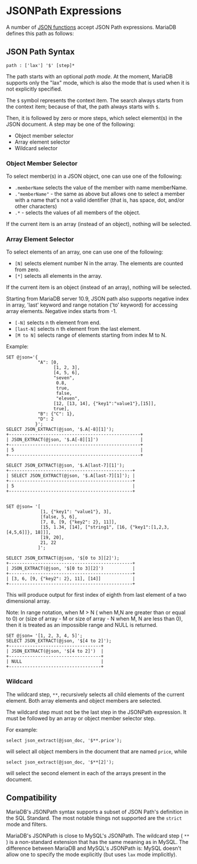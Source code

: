 
# JSONPath Expressions


A number of [JSON functions](README.md) accept JSON Path expressions. MariaDB defines this path as follows:


## JSON Path Syntax


```
path : ['lax'] '$' [step]*
```

The path starts with an optional *path mode*. At the moment, MariaDB supports only the "lax" mode, which is also the mode that is used when it is not explicitly specified.


The `$` symbol represents the context item. The search always starts from the context item; because of that, the path always starts with `$`.


Then, it is followed by zero or more steps, which select element(s) in the JSON document. A step may be one of the following:


* Object member selector
* Array element selector
* Wildcard selector


### Object Member Selector


To select member(s) in a JSON object, one can use one of the following:


* `.memberName` selects the value of the member with name memberName.
* `."memberName"` - the same as above but allows one to select a member with a name that's not a valid identifier (that is, has space, dot, and/or other characters)
* `.*` - selects the values of all members of the object.


If the current item is an array (instead of an object), nothing will be selected.


### Array Element Selector


To select elements of an array, one can use one of the following:


* `[N]` selects element number N in the array. The elements are counted from zero.
* `[*]` selects all elements in the array.


If the current item is an object (instead of an array), nothing will be selected.


Starting from MariaDB server 10.9, JSON path also supports negative index in array, 'last' keyword and range notation ('to' keyword) for accessing array elements. Negative index starts from -1.


* `[-N]` selects n th element from end.
* `[last-N]` selects n th element from the last element.
* `[M to N]` selects range of elements starting from index M to N.


Example:


```
SET @json='{
            "A": [0,
                  [1, 2, 3],
                  [4, 5, 6],
                  "seven",
                   0.8,
                   true,
                   false,
                   "eleven",
                  [12, [13, 14], {"key1":"value1"},[15]],
                  true],
            "B": {"C": 1},
            "D": 2
           }';
SELECT JSON_EXTRACT(@json, '$.A[-8][1]');
+--------------------------------------------------+
| JSON_EXTRACT(@json, '$.A[-8][1]')                |
+--------------------------------------------------+
| 5                                                |
+--------------------------------------------------+

SELECT JSON_EXTRACT(@json, '$.A[last-7][1]');
+-----------------------------------------------+
| SELECT JSON_EXTRACT(@json, '$.A[last-7][1]'); |
+-----------------------------------------------+
| 5                                             |
+-----------------------------------------------+


SET @json= '[
             [1, {"key1": "value1"}, 3],
             [false, 5, 6],
             [7, 8, [9, {"key2": 2}, 11]],
             [15, 1.34, [14], ["string1", [16, {"key1":[1,2,3,[4,5,6]]}, 18]]],
             [19, 20],
             21, 22
            ]';

SELECT JSON_EXTRACT(@json, '$[0 to 3][2]');
+-----------------------------------------------+
| JSON_EXTRACT(@json, '$[0 to 3][2]')           |
+-----------------------------------------------+
| [3, 6, [9, {"key2": 2}, 11], [14]]            |
+-----------------------------------------------+
```

This will produce output for first index of eighth from last element of a two dimensional array.


Note: In range notation, when M > N ( when M,N are greater than or equal to 0) or (size of array - M or size of array - N when M, N are less than 0), then it is treated as an impossible range and NULL is returned.


```
SET @json= '[1, 2, 3, 4, 5]';
SELECT JSON_EXTRACT(@json, '$[4 to 2]');
+-----------------------------------+
| JSON_EXTRACT(@json, '$[4 to 2]')  |
+-----------------------------------+
| NULL                              |
+-----------------------------------+
```

### Wildcard


The wildcard step, `**`, recursively selects all child elements of the current element. Both array elements and object members are selected.


The wildcard step must not be the last step in the JSONPath expression. It must be followed by an array or object member selector step.


For example:


```
select json_extract(@json_doc, '$**.price');
```

will select all object members in the document that are named `price`, while


```
select json_extract(@json_doc, '$**[2]');
```

will select the second element in each of the arrays present in the document.


## Compatibility


MariaDB's JSONPath syntax supports a subset of JSON Path's definition in the SQL Standard. The most notable things not supported are the `strict` mode and filters.


MariaDB's JSONPath is close to MySQL's JSONPath. The wildcard step ( `**` ) is a non-standard extension that has the same meaning as in MySQL. The difference between MariaDB and MySQL's JSONPath is: MySQL doesn't allow one to specify the mode explicitly (but uses `lax` mode implicitly).

